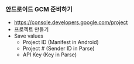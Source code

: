 ### 안드로이드 GCM 준비하기
- https://console.developers.google.com/project
- 프로젝트 만들기
- Save values
  - Project ID (Manifest in Android)
  - Project # (Sender ID in Parse)
  - API Key (Key in Parse)

